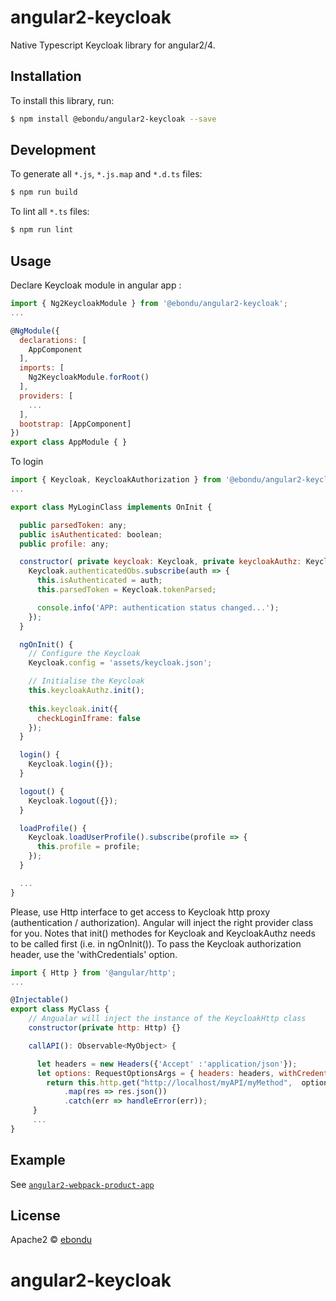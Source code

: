 # angular2-keycloak

Native Typescript Keycloak library for angular2/4.

## Installation

To install this library, run:

```bash
$ npm install @ebondu/angular2-keycloak --save
```

## Development

To generate all `*.js`, `*.js.map` and `*.d.ts` files:

```bash
$ npm run build
```

To lint all `*.ts` files:

```bash
$ npm run lint
```

## Usage

Declare Keycloak module in angular app :

```javascript
import { Ng2KeycloakModule } from '@ebondu/angular2-keycloak';
...

@NgModule({
  declarations: [
    AppComponent
  ],
  imports: [
    Ng2KeycloakModule.forRoot()
  ],
  providers: [
    ...
  ],
  bootstrap: [AppComponent]
})
export class AppModule { }


```

To login

```javascript
import { Keycloak, KeycloakAuthorization } from '@ebondu/angular2-keycloak';
...

export class MyLoginClass implements OnInit {

  public parsedToken: any;
  public isAuthenticated: boolean;
  public profile: any;

  constructor( private keycloak: Keycloak, private keycloakAuthz: KeycloakAuthorization) {
    Keycloak.authenticatedObs.subscribe(auth => {
      this.isAuthenticated = auth;
      this.parsedToken = Keycloak.tokenParsed;

      console.info('APP: authentication status changed...');
    });
  }

  ngOnInit() {
    // Configure the Keycloak
    Keycloak.config = 'assets/keycloak.json';

    // Initialise the Keycloak
    this.keycloakAuthz.init();
    
    this.keycloak.init({
      checkLoginIframe: false
    });
  }

  login() {
    Keycloak.login({});
  }

  logout() {
    Keycloak.logout({});
  }

  loadProfile() {
    Keycloak.loadUserProfile().subscribe(profile => {
      this.profile = profile;
    });
  }

  ...
}
```

Please, use Http interface to get access to Keycloak http proxy (authentication / authorization). 
Angular will inject the right provider class for you. Notes that init() methodes for Keycloak and KeycloakAuthz needs to be called first (i.e. in ngOnInit()).
To pass the Keycloak authorization header, use the 'withCredentials' option.

```javascript
import { Http } from '@angular/http';
...

@Injectable()
export class MyClass {
    // Angualar will inject the instance of the KeycloakHttp class
    constructor(private http: Http) {}

    callAPI(): Observable<MyObject> {

      let headers = new Headers({'Accept' :'application/json'});
      let options: RequestOptionsArgs = { headers: headers, withCredentials: true  };
        return this.http.get("http://localhost/myAPI/myMethod",  options)
            .map(res => res.json())
            .catch(err => handleError(err));
     }
     ...
}
```

## Example

See [`angular2-webpack-product-app`](https://github.com/ebondu/angular2-keycloak/blob/master/example/angular2-webpack-product-app)

## License

Apache2 © [ebondu](dev.ebondu@gmail.com)
# angular2-keycloak
